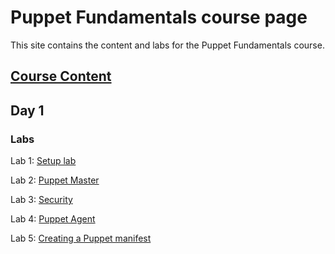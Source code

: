 # Puppet Fundamentals course page

This site contains the content and labs for the Puppet Fundamentals course.

## [Course Content](http://bit.ly/fun-puppet)

## Day 1

### Labs

Lab 1: [Setup lab](labs/01-vbox-vagrant)

Lab 2: [Puppet Master](labs/02-puppet-master/)

Lab 3: [Security](labs/03-security)

Lab 4: [Puppet Agent](labs/04-agent)

Lab 5: [Creating a Puppet manifest](labs/05-manifests)


